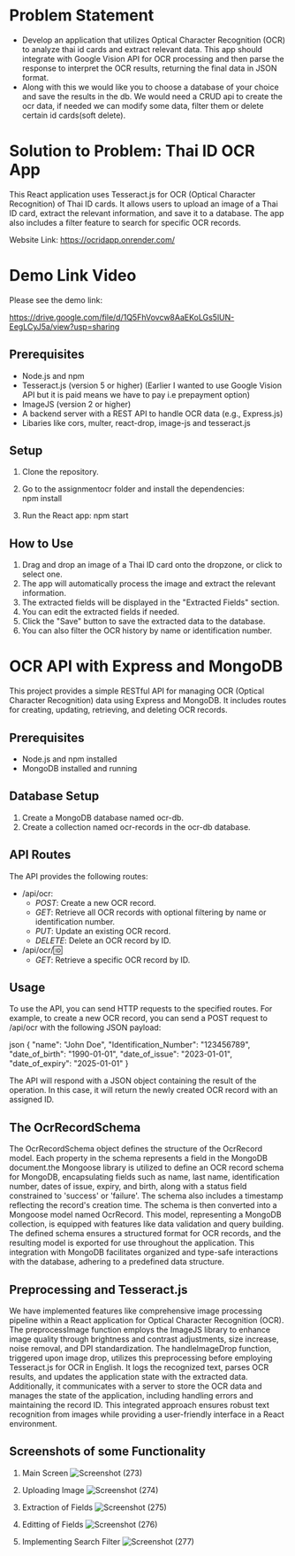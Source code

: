 # Problem Statement

- Develop an application that utilizes Optical Character Recognition (OCR) to analyze thai id cards and extract relevant data. This app should integrate with Google Vision API for OCR processing and then parse the response to interpret the OCR results, returning the final data in JSON format.
- Along with this we would like you to choose a database of your choice and save the results in the db. We would need a CRUD api to create the ocr data, if needed we can modify some data, filter them or delete certain id cards(soft delete).


# Solution to Problem: Thai ID OCR App

This React application uses Tesseract.js for OCR (Optical Character Recognition) of Thai ID cards. It allows users to upload an image of a Thai ID card, extract the relevant information, and save it to a database. The app also includes a filter feature to search for specific OCR records.

Website Link:
https://ocridapp.onrender.com/

# Demo Link Video
 Please see the demo link:
 
https://drive.google.com/file/d/1Q5FhVovcw8AaEKoLGs5lUN-EegLCyJ5a/view?usp=sharing


## Prerequisites

- Node.js and npm
- Tesseract.js (version 5 or higher) (Earlier I wanted to use Google Vision API but it is paid means we have to pay i.e prepayment option)
- ImageJS (version 2 or higher)
- A backend server with a REST API to handle OCR data (e.g., Express.js)
- Libaries like cors, multer, react-drop, image-js and tesseract.js

## Setup

1. Clone the repository.
   
2. Go to the assignmentocr folder and install the dependencies:   
npm install

3. Run the React app: 
npm start


## How to Use

1. Drag and drop an image of a Thai ID card onto the dropzone, or click to select one.
2. The app will automatically process the image and extract the relevant information.
3. The extracted fields will be displayed in the "Extracted Fields" section.
4. You can edit the extracted fields if needed.
5. Click the "Save" button to save the extracted data to the database.
6. You can also filter the OCR history by name or identification number.

# OCR API with Express and MongoDB

This project provides a simple RESTful API for managing OCR (Optical Character Recognition) data using Express and MongoDB. It includes routes for creating, updating, retrieving, and deleting OCR records.

## Prerequisites

- Node.js and npm installed
- MongoDB installed and running

## Database Setup

1. Create a MongoDB database named ocr-db.
2. Create a collection named ocr-records in the ocr-db database.

## API Routes

The API provides the following routes:

- /api/ocr:
  - *POST*: Create a new OCR record.
  - *GET*: Retrieve all OCR records with optional filtering by name or identification number.
  - *PUT*: Update an existing OCR record.
  - *DELETE*: Delete an OCR record by ID.
- /api/ocr/:id:
  - *GET*: Retrieve a specific OCR record by ID.

## Usage

To use the API, you can send HTTP requests to the specified routes. For example, to create a new OCR record, you can send a POST request to /api/ocr with the following JSON payload:

json
{
  "name": "John Doe",
  "Identification_Number": "123456789",
  "date_of_birth": "1990-01-01",
  "date_of_issue": "2023-01-01",
  "date_of_expiry": "2025-01-01"
}


The API will respond with a JSON object containing the result of the operation. In this case, it will return the newly created OCR record with an assigned ID.

##  The OcrRecordSchema

The OcrRecordSchema object defines the structure of the OcrRecord model. Each property in the schema represents a field in the MongoDB document.the Mongoose library is utilized to define an OCR record schema for MongoDB, encapsulating fields such as name, last name, identification number, dates of issue, expiry, and birth, along with a status field constrained to 'success' or 'failure'. The schema also includes a timestamp reflecting the record's creation time. The schema is then converted into a Mongoose model named OcrRecord. This model, representing a MongoDB collection, is equipped with features like data validation and query building. The defined schema ensures a structured format for OCR records, and the resulting model is exported for use throughout the application. This integration with MongoDB facilitates organized and type-safe interactions with the database, adhering to a predefined data structure.

##  Preprocessing and Tesseract.js 

We have implemented  features like comprehensive image processing pipeline within a React application for Optical Character Recognition (OCR). The preprocessImage function employs the ImageJS library to enhance image quality through brightness and contrast adjustments, size increase, noise removal, and DPI standardization. The handleImageDrop function, triggered upon image drop, utilizes this preprocessing before employing Tesseract.js for OCR in English. It logs the recognized text, parses OCR results, and updates the application state with the extracted data. Additionally, it communicates with a server to store the OCR data and manages the state of the application, including handling errors and maintaining the record ID. This integrated approach ensures robust text recognition from images while providing a user-friendly interface in a React environment.

## Screenshots of some Functionality

1. Main Screen
    ![Screenshot (273)](https://github.com/Yashg5311/AssignmentOCRapp/assets/91370994/cf3a9586-753b-4c18-a843-99166dc8886c)

   
2. Uploading Image
   ![Screenshot (274)](https://github.com/Yashg5311/AssignmentOCRapp/assets/91370994/443792e0-3054-49b5-ae8b-fd2c03713cda)


3. Extraction of Fields
   ![Screenshot (275)](https://github.com/Yashg5311/AssignmentOCRapp/assets/91370994/361122fb-4cf9-4032-837f-7bd94250de68)


4. Editting of Fields
   ![Screenshot (276)](https://github.com/Yashg5311/AssignmentOCRapp/assets/91370994/de605208-e621-4a32-8315-2a06bf19e58e)


5. Implementing Search Filter
   ![Screenshot (277)](https://github.com/Yashg5311/AssignmentOCRapp/assets/91370994/2c9a08db-f763-477d-89ba-d12da37d6522)


